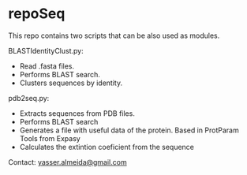 # repoSeq
This repo contains two scripts that can be also used as modules.

BLASTIdentityClust.py:
- Read .fasta files.
- Performs BLAST search.
- Clusters sequences by identity.
                       
pdb2seq.py: 
- Extracts sequences from PDB files.
- Performs BLAST search
- Generates a file with useful data of the protein. Based in ProtParam Tools from Expasy
- Calculates the extintion coeficient from the sequence
         
Contact: yasser.almeida@gmail.com

